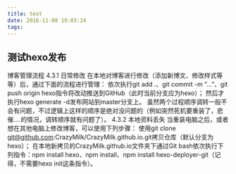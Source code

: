```yaml
---
title: test
date: 2016-11-08 19:03:24
tags:
---
```


## 测试hexo发布
博客管理流程
4.3.1 日常修改
在本地对博客进行修改（添加新博文、修改样式等等）后，通过下面的流程进行管理：
依次执行git add .、git commit -m “…”、git push origin hexo指令将改动推送到GitHub（此时当前分支应为hexo）；
然后才执行hexo generate -d发布网站到master分支上。
虽然两个过程顺序调转一般不会有问题，不过逻辑上这样的顺序是绝对没问题的（例如突然死机要重装了，悲催….的情况，调转顺序就有问题了）。
4.3.2 本地资料丢失
当重装电脑之后，或者想在其他电脑上修改博客，可以使用下列步骤：
使用git clone git@github.com:CrazyMilk/CrazyMilk.github.io.git拷贝仓库（默认分支为hexo）；
在本地新拷贝的CrazyMilk.github.io文件夹下通过Git bash依次执行下列指令：npm install hexo、npm install、npm install hexo-deployer-git（记得，不需要hexo init这条指令）。